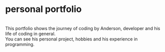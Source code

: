 # personal portfolio
<br>
This portfolio shows the journey of coding by Anderson, developer and his life of coding in general.
<br>
 You can see his personal project, hobbies and his experience in programming.


